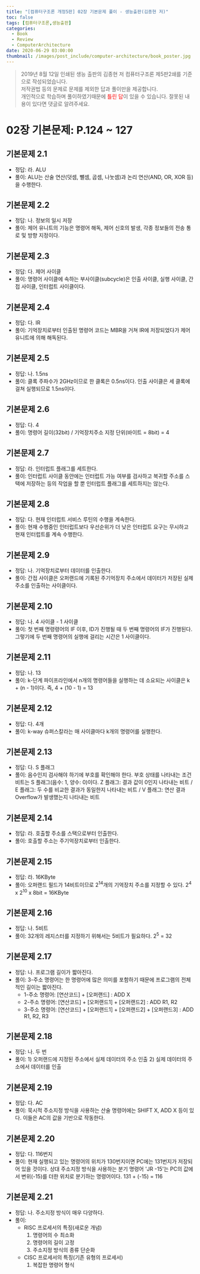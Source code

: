 ```yaml
---
title: "[컴퓨터구조론 개정5판] 02장 기본문제 풀이 - 생능출판(김종현 저)"
toc: false
tags: [컴퓨터구조론,생능출판]
categories:
  - Book
  - Review
  - ComputerArchitecture
date: 2020-06-29 03:00:00
thumbnail: /images/post_include/computer-architecture/book_poster.jpg
---
```

> 2019년 8월 12일 인쇄된 생능 출판의 김종현 저 컴퓨터구조론 제5판2쇄를 기준으로 작성되었습니다.  
> 저작권법 등의 문제로 문제를 제외한 답과 풀이만을 제공합니다.  
> 개인적으로 학습하며 풀이하였기때문에 <font color='red'>틀린 답</font>이 있을 수 있습니다. 잘못된 내용이 있다면 댓글로 알려주세요.  

# 02장 기본문제: P.124 ~ 127
## **기본문제 2.1**
* 정답: 라. ALU
* 풀이: ALU는 산술 연산(덧셈, 뺄셈, 곱셈, 나눗셈)과 논리 연산(AND, OR, XOR 등)을 수행한다.

## **기본문제 2.2**
* 정답: 나. 정보의 일시 저장
* 풀이: 제어 유니트의 기능은 명령어 해독, 제어 신호의 발생, 각종 정보들의 전송 통로 및 방향 지정이다.

## **기본문제 2.3**
* 정답: 다. 제어 사이클
* 풀이: 명령어 사이클에 속하는 부사이클(subcycle)은 인출 사이클, 실행 사이클, 간접 사이클, 인터럽트 사이클이다.

## **기본문제 2.4**
* 정답: 다. IR
* 풀이: 기억장치로부터 인출된 명령어 코드는 MBR을 거쳐 IR에 저장되었다가 제어 유니트에 의해 해독된다.

## **기본문제 2.5**
* 정답: 나. 1.5ns
* 풀이: 클록 주파수가 2GHz이므로 한 클록은 0.5ns이다. 인출 사이클은 세 클록에 걸쳐 실행되므로 1.5ns이다.

## **기본문제 2.6**
* 정답: 다. 4
* 풀이: 명령어 길이(32bit) / 기억장치주소 지정 단위(바이트 = 8bit) = 4 

## **기본문제 2.7**
* 정답: 라. 인터럽트 플래그를 세트한다.
* 풀이: 인터럽트 사이클 동안에는 인터럽트 가능 여부를 검사하고 복귀할 주소를 스택에 저장하는 등의 작업을 할 뿐 인터럽트 플래그를 세트하지는 않는다. 

## **기본문제 2.8**
* 정답: 다. 현재 인터럽트 서비스 루틴의 수행을 계속한다.
* 풀이: 현재 수행중인 인터럽트보다 우선순위가 더 낮은 인터럽트 요구는 무시하고 현재 인터럽트를 계속 수행한다.

## **기본문제 2.9**
* 정답: 나. 기억장치로부터 데이터를 인출한다.
* 풀이: 간접 사이클은 오퍼랜드에 기록된 주기억장치 주소에서 데이터가 저장된 실제 주소를 인출하는 사이클이다.

## **기본문제 2.10**
* 정답: 나. 4 사이클 - 1 사이클
* 풀이: 첫 번째 명령령어의 IF 이후, ID가 진행될 때 두 번째 명령어의 IF가 진행된다. 그렇기에 두 번째 명령어의 실행에 걸리는 시간은 1 사이클이다.

## **기본문제 2.11**
* 정답: 나. 13
* 풀이: k-단계 파이프라인에서 n개의 명령어들을 실행하는 데 소요되는 사이클은 k + (n - 1)이다. 즉, 4 + (10 - 1) = 13

## **기본문제 2.12**
* 정답: 다. 4개
* 풀이: k-way 슈퍼스칼라는 매 사이클마다 k개의 명령어를 실행한다.

## **기본문제 2.13**
* 정답: 다. S 플래그
* 풀이: 음수인지 검사해야 하기에 부호를 확인해야 한다. 부호 상태를 나타내는 조건 비트는 S 플래그(음수: 1, 양수: 0)이다. Z 플래그: 결과 값이 0인지 나타내는 비트 / E 플래그: 두 수를 비교한 결과가 동일한지 나타내는 비트 / V 플래그: 연산 결과 Overflow가 발생했는지 나타내는 비트

## **기본문제 2.14**
* 정답: 라. 호출할 주소를 스택으로부터 인출한다.
* 풀이: 호출할 주소는 주기억장치로부터 인출한다.

## **기본문제 2.15**
* 정답: 라. 16KByte
* 풀이: 오퍼랜드 필드가 14비트이므로 2<sup>14</sup>개의 기억장치 주소를 지정할 수 있다. 2<sup>4</sup> x 2<sup>10</sup> x 8bit = 16KByte

## **기본문제 2.16**
* 정답: 나. 5비트
* 풀이: 32개의 레지스터를 지정하기 위해서는 5비트가 필요하다. 2<sup>5</sup> = 32

## **기본문제 2.17**
* 정답: 나. 프로그램 길이가 짧아진다.
* 풀이: 3-주소 명령어는 한 명령어에 많은 의미를 포함하기 때문에 프로그램의 전체적인 길이는 짧아진다.
    - 1-주소 명령어: [연산코드] + [오퍼랜드] : ADD X
    - 2-주소 명령어: [연산코드] + [오퍼랜드1] + [오퍼랜드2] : ADD R1, R2
    - 3-주소 명령어: [연산코드] + [오퍼랜드1] + [오퍼랜드2] + [오퍼랜드3] : ADD R1, R2, R3

## **기본문제 2.18**
* 정답: 나. 두 번
* 풀이: 1) 오퍼랜드에 지정된 주소에서 실제 데이터의 주소 인출 2) 실제 데이터의 주소에서 데이터를 인출 

## **기본문제 2.19**
* 정답: 다. AC
* 풀이: 묵시적 주소지정 방식을 사용하는 산술 명령어에는 SHIFT X, ADD X 등이 있다. 이들은 AC의 값을 기반으로 작동한다.

## **기본문제 2.20**
* 정답: 다. 116번지
* 풀이: 현재 실행되고 있는 명령어의 위치가 130번지이면 PC에는 131번지가 저장되어 있을 것이다. 상대 주소지정 방식을 사용하는 분기 명령어 'JR -15'는 PC의 값에서 변위(-15)를 더한 위치로 분기하는 명령어이다. 131 + (-15) = 116

## **기본문제 2.21**
* 정답: 나. 주소지정 방식이 매우 다양하다.
* 풀이:
    - RISC 프로세서의 특징(새로운 개념)
        1. 명령어의 수 최소화
        2. 명령어의 길이 고정
        3. 주소지정 방식의 종류 단순화
    - CISC 프로세서의 특징(기존 유형의 프로세서)
        1. 복잡한 명령어 형식